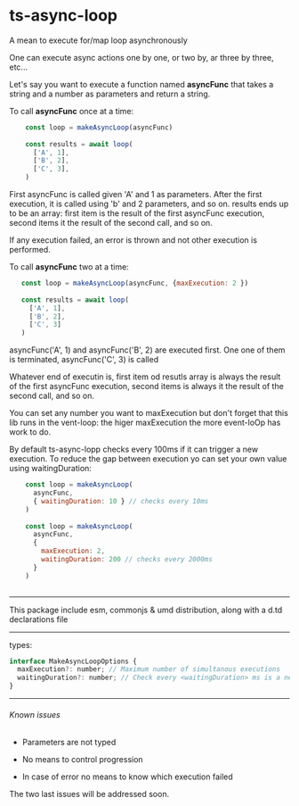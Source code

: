 # ts-async-loop

A mean to execute for/map loop asynchronously

One can execute async actions one by one, or two by, ar three by three, etc...

Let's say you want to execute a function named **asyncFunc** that takes a string and a number as parameters and return a string.

To call **asyncFunc** once at a time:

```javascript
    const loop = makeAsyncLoop(asyncFunc)
    
    const results = await loop(
      ['A', 1],
      ['B', 2],
      ['C', 3],
    )
```
First asyncFunc is called given 'A' and 1 as parameters. After the first execution, it is called using 'b' and 2 parameters, and so on.
results ends up to be an array: first item is the result of the first asyncFunc execution, second items it the result of the second call, and so on.

If any execution failed, an error is thrown and not other execution is performed.

To call **asyncFunc** two at a time:

 ```javascript
    const loop = makeAsyncLoop(asyncFunc, {maxExecution: 2 })
    
    const results = await loop(
      ['A', 1],
      ['B', 2],
      ['C', 3]
    )
```
asyncFunc('A', 1) and asyncFunc('B', 2) are executed first. One one of them is terminated, asyncFunc('C', 3) is called

Whatever end of executin is, first item od resutls array is always the result of the first asyncFunc execution, second items is always it the result of the second call, and so on.

You can set any number you want to maxExecution but don't forget that this lib runs in the vent-loop: the higer maxExecution the more event-loOp has work to do.

By default ts-async-lopp checks every 100ms if it can trigger a new execution. To reduce the gap between execution yo can set your own value using waitingDuration:

```javascript
    const loop = makeAsyncLoop(
      asyncFunc, 
      { waitingDuration: 10 } // checks every 10ms
    ) 
    
    const loop = makeAsyncLoop(
      asyncFunc, 
      {
        maxExecution: 2, 
        waitingDuration: 200 // checks every 2000ms
      }
    ) 
    
```

---
This package include esm, commonjs & umd distribution, along with a d.td declarations file

---
types:

```javascript
interface MakeAsyncLoopOptions {
  maxExecution?: number; // Maximum number of simultanous executions
  waitingDuration?: number; // Check every <waitingDuration> ms is a new exectuoin can be launched   
}
```

---
###### Known issues

- Parameters are not typed

- No means to control progression

- In case of error no means to know which execution failed

The two last issues will be addressed soon.